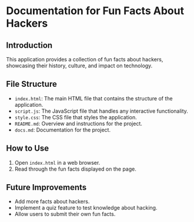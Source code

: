 # Documentation for Fun Facts About Hackers

## Introduction
This application provides a collection of fun facts about hackers, showcasing their history, culture, and impact on technology.

## File Structure
- `index.html`: The main HTML file that contains the structure of the application.
- `script.js`: The JavaScript file that handles any interactive functionality.
- `style.css`: The CSS file that styles the application.
- `README.md`: Overview and instructions for the project.
- `docs.md`: Documentation for the project.

## How to Use
1. Open `index.html` in a web browser.
2. Read through the fun facts displayed on the page.

## Future Improvements
- Add more facts about hackers.
- Implement a quiz feature to test knowledge about hacking.
- Allow users to submit their own fun facts.
